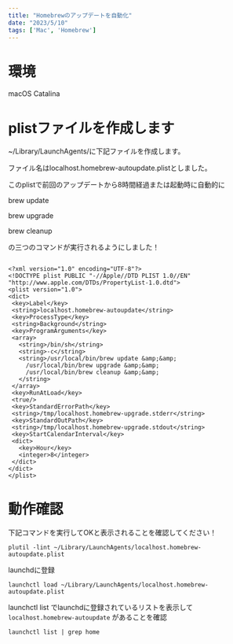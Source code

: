 ```yaml
---
title: "Homebrewのアップデートを自動化"
date: "2023/5/10"
tags: ['Mac', 'Homebrew']
---
```


# 環境

macOS Catalina


# plistファイルを作成します


~/Library/LaunchAgents/に下記ファイルを作成します。


ファイル名はlocalhost.homebrew-autoupdate.plistとしました。

このplistで前回のアップデートから8時間経過または起動時に自動的に

brew update

brew upgrade

brew cleanup

の三つのコマンドが実行されるようにしました！

```

<?xml version="1.0" encoding="UTF-8"?>
<!DOCTYPE plist PUBLIC "-//Apple//DTD PLIST 1.0//EN" "http://www.apple.com/DTDs/PropertyList-1.0.dtd">
<plist version="1.0">
<dict>
 <key>Label</key>
 <string>localhost.homebrew-autoupdate</string>
 <key>ProcessType</key>
 <string>Background</string>
 <key>ProgramArguments</key>
 <array>
   <string>/bin/sh</string>
   <string>-c</string>
   <string>/usr/local/bin/brew update &amp;&amp;
     /usr/local/bin/brew upgrade &amp;&amp;
     /usr/local/bin/brew cleanup &amp;&amp;
   </string>
 </array>
 <key>RunAtLoad</key>
 <true/>
 <key>StandardErrorPath</key>
 <string>/tmp/localhost.homebrew-upgrade.stderr</string>
 <key>StandardOutPath</key>
 <string>/tmp/localhost.homebrew-upgrade.stdout</string>
 <key>StartCalendarInterval</key>
 <dict>
   <key>Hour</key>
   <integer>8</integer>
 </dict>
</dict>
</plist>
```


# 動作確認

下記コマンドを実行してOKと表示されることを確認してください！

```
plutil -lint ~/Library/LaunchAgents/localhost.homebrew-autoupdate.plist​
```
launchdに登録

```
launchctl load ~/Library/LaunchAgents/localhost.homebrew-autoupdate.plist
```

launchctl list でlaunchdに登録されているリストを表示して`localhost.homebrew-autoupdate`
があることを確認

```
launchctl list | grep home
```
